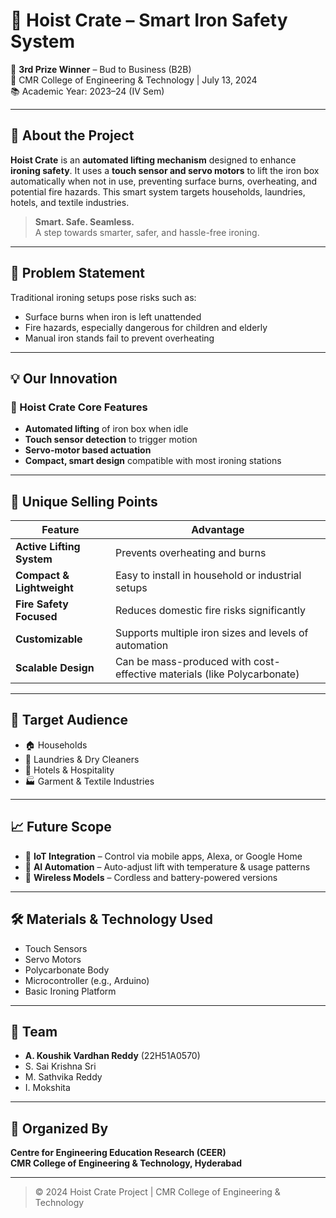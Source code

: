 
# 🔧 Hoist Crate – Smart Iron Safety System

🏅 **3rd Prize Winner** – Bud to Business (B2B)  
📍 CMR College of Engineering & Technology | July 13, 2024  
📚 Academic Year: 2023–24 (IV Sem)

---

## 🧠 About the Project

**Hoist Crate** is an **automated lifting mechanism** designed to enhance **ironing safety**. It uses a **touch sensor and servo motors** to lift the iron box automatically when not in use, preventing surface burns, overheating, and potential fire hazards. This smart system targets households, laundries, hotels, and textile industries.

> **Smart. Safe. Seamless.**  
> A step towards smarter, safer, and hassle-free ironing.

---

## 🚩 Problem Statement

Traditional ironing setups pose risks such as:
- Surface burns when iron is left unattended
- Fire hazards, especially dangerous for children and elderly
- Manual iron stands fail to prevent overheating

---

## 💡 Our Innovation

### 🔹 Hoist Crate Core Features
- **Automated lifting** of iron box when idle
- **Touch sensor detection** to trigger motion
- **Servo-motor based actuation**
- **Compact, smart design** compatible with most ironing stations

---

## 🧬 Unique Selling Points

| Feature                     | Advantage                                                                 |
|----------------------------|---------------------------------------------------------------------------|
| **Active Lifting System**  | Prevents overheating and burns                                            |
| **Compact & Lightweight**  | Easy to install in household or industrial setups                        |
| **Fire Safety Focused**    | Reduces domestic fire risks significantly                                |
| **Customizable**           | Supports multiple iron sizes and levels of automation                    |
| **Scalable Design**        | Can be mass-produced with cost-effective materials (like Polycarbonate)  |

---

## 🎯 Target Audience

- 🏠 Households
- 🧺 Laundries & Dry Cleaners
- 🏨 Hotels & Hospitality
- 🏭 Garment & Textile Industries

---

## 📈 Future Scope

- 📱 **IoT Integration** – Control via mobile apps, Alexa, or Google Home  
- 🤖 **AI Automation** – Auto-adjust lift with temperature & usage patterns  
- 🔋 **Wireless Models** – Cordless and battery-powered versions  

---

## 🛠️ Materials & Technology Used

- Touch Sensors  
- Servo Motors  
- Polycarbonate Body  
- Microcontroller (e.g., Arduino)  
- Basic Ironing Platform  

---

## 🧠 Team

- **A. Koushik Vardhan Reddy** (22H51A0570)  
- S. Sai Krishna Sri  
- M. Sathvika Reddy  
- I. Mokshita

---

## 🏫 Organized By

**Centre for Engineering Education Research (CEER)**  
**CMR College of Engineering & Technology, Hyderabad**

---


> © 2024 Hoist Crate Project | CMR College of Engineering & Technology
